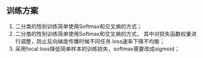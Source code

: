 ## 训练方案

1. 二分类的性别训练简单使用Softmax和交叉熵的方式；
2. 二分类的性别训练简单使用Softmax和交叉熵的方式， 其中对损失函数权重进行调整，防止反向梯度传播时候不同任务
loss速率下降不均衡；
3. 采用focal loss降低简单样本的训练损失，softmax需要改成sigmoid；

